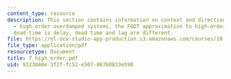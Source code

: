 ```yaml
---
content_type: resource
description: This section contains information on context and direction, big and slow
  - high-order overdamped systems, the FODT approximation to high-order step response,
  dead time is delay, dead time and lag are different.
file: https://ol-ocw-studio-app-production.s3.amazonaws.com/courses/10-450-process-dynamics-operations-and-control-spring-2006/9323048e3f2ffc52e50708760833e598_7_high_order.pdf
file_type: application/pdf
resourcetype: Document
title: 7_high_order.pdf
uid: 9323048e-3f2f-fc52-e507-08760833e598
---
```

